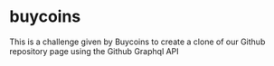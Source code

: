 # buycoins
This is a challenge given by Buycoins to create a clone of our Github repository page using the Github Graphql API
